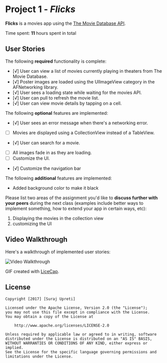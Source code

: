 # Project 1 - *Flicks*

**Flicks** is a movies app using the [The Movie Database API](http://docs.themoviedb.apiary.io/#).

Time spent: **11** hours spent in total

## User Stories

The following **required** functionality is complete:

- [√] User can view a list of movies currently playing in theaters from The Movie Database.
- [√] Poster images are loaded using the UIImageView category in the AFNetworking library.
- [√] User sees a loading state while waiting for the movies API.
- [√] User can pull to refresh the movie list.
- [√] User can view movie details by tapping on a cell.

The following **optional** features are implemented:

- [√] User sees an error message when there's a networking error.
- [ ] Movies are displayed using a CollectionView instead of a TableView.
- [√] User can search for a movie.
- [ ] All images fade in as they are loading.
- [ ] Customize the UI.
- [√] Customize the navigation bar

The following **additional** features are implemented:

- Added background color to make it black

Please list two areas of the assignment you'd like to **discuss further with your peers** during the next class (examples include better ways to implement something, how to extend your app in certain ways, etc):

1. Displaying the movies in the collection view
2. customizing the UI

## Video Walkthrough 

Here's a walkthrough of implemented user stories:

<img src='http://i.imgur.com/7CFyACJ.gif' title='Video Walkthrough' width='' alt='Video Walkthrough' />

GIF created with [LiceCap](http://www.cockos.com/licecap/).


## License

    Copyright [2017] [Suraj Upreti]

    Licensed under the Apache License, Version 2.0 (the "License");
    you may not use this file except in compliance with the License.
    You may obtain a copy of the License at

        http://www.apache.org/licenses/LICENSE-2.0

    Unless required by applicable law or agreed to in writing, software
    distributed under the License is distributed on an "AS IS" BASIS,
    WITHOUT WARRANTIES OR CONDITIONS OF ANY KIND, either express or implied.
    See the License for the specific language governing permissions and
    limitations under the License.
